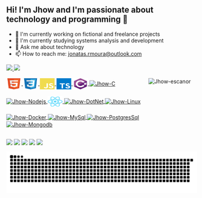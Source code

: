 ## Hi! I'm Jhow and I'm passionate about technology and programming 👋


- 🔭 I'm currently working on fictional and freelance projects
- 🌱 I'm currently studying systems analysis and development
- 💬 Ask me about technology
- 📫 How to reach me: jonatas.rmoura@outlook.com

 <div>
  <a href="https://github.com/jonatasrmoura">
  <img height="180em" src="https://github-readme-stats.vercel.app/api?username=jonatasrmoura&show_icons=true&theme=dracula&include_all_commits=true&count_private=true"/>
  <img height="180em" src="https://github-readme-stats.vercel.app/api/top-langs/?username=jonatasrmoura&layout=compact&langs_count=7&theme=dracula"/>
</div>
  
<div style="display: inline_block"><br>
   <img align="center" alt="Jhow-HTML" height="30" width="40" src="https://raw.githubusercontent.com/devicons/devicon/master/icons/html5/html5-original.svg">
  <img align="center" alt="Jhow-CSS" height="30" width="40" src="https://raw.githubusercontent.com/devicons/devicon/master/icons/css3/css3-original.svg">
  <img align="center" alt="Jhow-Js" height="30" width="40" src="https://raw.githubusercontent.com/devicons/devicon/master/icons/javascript/javascript-plain.svg">
  <img align="center" alt="Jhow-Ts" height="30" width="40" src="https://raw.githubusercontent.com/devicons/devicon/master/icons/typescript/typescript-plain.svg">
  <img align="center" alt="Jhow-Csharp" height="30" width="40" src="https://raw.githubusercontent.com/devicons/devicon/master/icons/csharp/csharp-original.svg">
  <img align="center" alt="Jhow-C" height="30" width="40" src="https://cdn.jsdelivr.net/gh/devicons/devicon/icons/c/c-original.svg">
  
  <img align="right" alt="Jhow-escanor" height="148" width="128" src="https://i.pinimg.com/564x/cb/1f/fb/cb1ffbf9551927decfc1fc2bc73412ed.jpg">
</div>
<div style="display: inline_block"><br>
   <img align="center" alt="Jhow-Nodejs" height="30" width="40" src="https://cdn.jsdelivr.net/gh/devicons/devicon/icons/nodejs/nodejs-original.svg">
   <img align="center" alt="Jhow-React" height="30" width="40" src="https://raw.githubusercontent.com/devicons/devicon/master/icons/react/react-original.svg">
   <img align="center" alt="Jhow-DotNet" height="30" width="40" src="https://cdn.jsdelivr.net/gh/devicons/devicon/icons/dot-net/dot-net-original.svg">
   <img align="center" alt="Jhow-Linux" height="30" width="40" src="https://cdn.jsdelivr.net/gh/devicons/devicon/icons/linux/linux-original.svg">
</div>
</div>
<div style="display: inline_block"><br>
   <img align="center" alt="Jhow-Docker" height="30" width="40" src="https://cdn.jsdelivr.net/gh/devicons/devicon/icons/docker/docker-original-wordmark.svg">
   <img align="center" alt="Jhow-MySql" height="30" width="40" src="https://cdn.jsdelivr.net/gh/devicons/devicon/icons/mysql/mysql-original-wordmark.svg">
   <img align="center" alt="Jhow-PostgresSql" height="30" width="40" src="https://cdn.jsdelivr.net/gh/devicons/devicon/icons/postgresql/postgresql-original.svg">
   <img align="center" alt="Jhow-Mongodb" height="30" width="40" src="https://cdn.jsdelivr.net/gh/devicons/devicon/icons/mongodb/mongodb-original-wordmark.svg">
</div>

##

<div> 
  <a href="" target="_blank"><img src="https://img.shields.io/badge/-Instagram-%23E4405F?style=for-the-badge&logo=instagram&logoColor=white" target="_blank"></a>
 <a href="https://discord.com/channels/876848722988900453/876848722988900455" target="_blank"><img src="https://img.shields.io/badge/Discord-7289DA?style=for-the-badge&logo=discord&logoColor=white" target="_blank"></a> 
 <a href = "mailto:jonatas.rmoura@outlook.com"><img src="https://img.shields.io/badge/Microsoft_Outlook-0078D4?style=for-the-badge&logo=microsoft-outlook&logoColor=white" target="_blank"></a>
  <a href = "mailto:jonatasrosa04@gmail.com"><img src="https://img.shields.io/badge/-Gmail-%23333?style=for-the-badge&logo=gmail&logoColor=white" target="_blank"></a>
  <a href="https://www.linkedin.com/in/jonatas-rosa-moura-235574193" target="_blank"><img src="https://img.shields.io/badge/-LinkedIn-%230077B5?style=for-the-badge&logo=linkedin&logoColor=white" target="_blank"></a>
 
  ![Snake animation](https://github.com/jonatasrmoura/jonatasrmoura/blob/output/github-contribution-grid-snake.svg)
 
</div>
